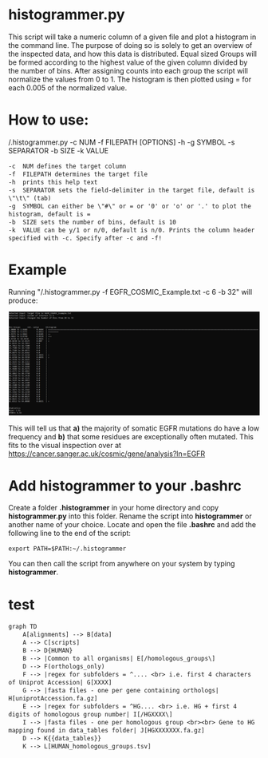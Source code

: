 # histogrammer.py
This script will take a numeric column of a given file and plot a histogram in the command line.
The purpose of doing so is solely to get an overview of the inspected data, and how this data is distributed.
Equal sized Groups will be formed according to the highest value of the given column divided by the number of bins.
After assigning counts into each group the script will normalize the values from 0 to 1.
The histogram is then plotted using = for each 0.005 of the normalized value.

# How to use:

/.histogrammer.py -c NUM -f FILEPATH [OPTIONS] -h -g SYMBOL -s SEPARATOR -b SIZE -k VALUE

 	-c	NUM defines the target column
	-f	FILEPATH determines the target file
	-h	prints this help text
	-s	SEPARATOR sets the field-delimiter in the target file, default is \"\t\" (tab)
	-g	SYMBOL can either be \"#\" or = or '0' or 'o' or '.' to plot the histogram, default is =
	-b	SIZE sets the number of bins, default is 10
	-k	VALUE can be y/1 or n/0, default is n/0. Prints the column header specified with -c. Specify after -c and -f!



# Example

Running "/.histogrammer.py -f EGFR_COSMIC_Example.txt -c 6 -b 32" will produce:

![Example_Output](Example_Result.png)



This will tell us that **a)** the majority of somatic EGFR mutations do have a low frequency and **b)** that some residues are exceptionally often mutated.
This fits to the visual inspection over at https://cancer.sanger.ac.uk/cosmic/gene/analysis?ln=EGFR


# Add histogrammer to your .bashrc
Create a folder **.histogrammer** in your home directory and copy **histogrammer.py** into this folder. Rename the script into **histogrammer** or another name of your choice.
Locate and open the file **.bashrc** and add the following line to the end of the script:
```
export PATH=$PATH:~/.histogrammer
```
You can then call the script from anywhere on your system by typing **histogrammer**.







# test
```mermaid
graph TD
    A[alignments] --> B[data]
    A --> C[scripts]
    B --> D{HUMAN}
    B --> |Common to all organisms| E[/homologous_groups\]
    D --> F(orthologs_only)
    F --> |regex for subfolders = ^.... <br> i.e. first 4 characters of Uniprot Accession| G[XXXX]
    G --> |fasta files - one per gene containing orthologs| H[uniprotAccession.fa.gz]
    E --> |regex for subfolders = ^HG.... <br> i.e. HG + first 4 digits of homologous group number| I[/HGXXXX\]
    I --> |fasta files - one per homologous group <br><br> Gene to HG mapping found in data_tables folder| J[HGXXXXXXX.fa.gz]
    D --> K{{data_tables}}
    K --> L[HUMAN_homologous_groups.tsv]
```
